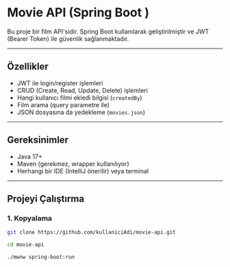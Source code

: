 #  Movie API (Spring Boot )

Bu proje bir film API'sidir. Spring Boot kullanılarak geliştirilmiştir ve JWT (Bearer Token) ile güvenlik sağlanmaktadır.

---------------------------

## Özellikler

-  JWT ile login/register işlemleri
-  CRUD (Create, Read, Update, Delete) işlemleri
-  Hangi kullanıcı filmi ekledi bilgisi (`createdBy`)
-  Film arama (query parametre ile)
-  JSON dosyasına da yedekleme (`movies.json`)

---------------------------

##  Gereksinimler

- Java 17+
- Maven (gerekmez, wrapper kullanılıyor)
- Herhangi bir IDE (IntelliJ önerilir) veya terminal

---------------------------

##  Projeyi Çalıştırma

### 1. Kopyalama

```bash
git clone https://github.com/kullaniciAdi/movie-api.git

cd movie-api

./mwnw spring-boot:run

